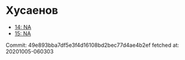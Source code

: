 # Хусаенов
- [14: NA](14.md)
- [15: NA](15.md)

Commit: 49e893bba7df5e3f4d16108bd2bec77d4ae4b2ef
 fetched at: 20201005-060303
